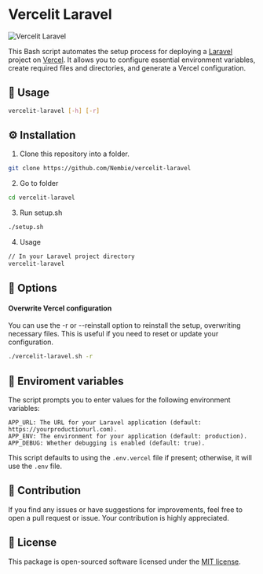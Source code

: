 # Vercelit Laravel

![Vercelit Laravel](https://github.com/Nembie/vercelit-laravel/assets/47114030/40354912-68d9-457f-ab15-e3967f8dcfd7)


This Bash script automates the setup process for deploying a [Laravel](https://laravel.com) project on [Vercel](https://vercel.com). It allows you to configure essential environment variables, create required files and directories, and generate a Vercel configuration.

## 🚀 Usage

```bash
vercelit-laravel [-h] [-r]
```

## ⚙️ Installation

1. Clone this repository into a folder.

```bash
git clone https://github.com/Nembie/vercelit-laravel
```

2. Go to folder

```bash
cd vercelit-laravel
```

3. Run setup.sh
```bash
./setup.sh
```

4. Usage
```bash
// In your Laravel project directory
vercelit-laravel
```

## 🧰 Options

#### Overwrite Vercel configuration

You can use the -r or --reinstall option to reinstall the setup, overwriting necessary files. This is useful if you need to reset or update your configuration.

```bash
./vercelit-laravel.sh -r
```

## 🔧 Enviroment variables

The script prompts you to enter values for the following environment variables:

```
APP_URL: The URL for your Laravel application (default: https://yourproductionurl.com).
APP_ENV: The environment for your application (default: production).
APP_DEBUG: Whether debugging is enabled (default: true).
```

This script defaults to using the ```.env.vercel``` file if present; otherwise, it will use the ```.env``` file.

## 🤝 Contribution
If you find any issues or have suggestions for improvements, feel free to open a pull request or issue. Your contribution is highly appreciated.

## 📝 License

This package is open-sourced software licensed under the [MIT license](https://github.com/Nembie/vercelit-laravel/blob/main/LICENSE).
